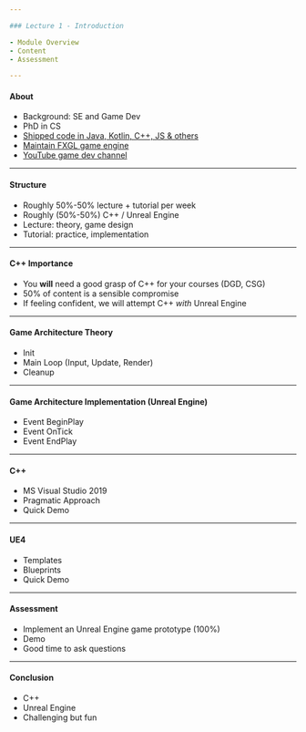 ```yaml
---

### Lecture 1 - Introduction

- Module Overview
- Content
- Assessment

---
```


#### About

- Background: SE and Game Dev
- PhD in CS
- [Shipped code in Java, Kotlin, C++, JS & others](https://github.com/AlmasB/)
- [Maintain FXGL game engine](https://github.com/AlmasB/FXGL)
- [YouTube game dev channel](https://www.youtube.com/almasb0/videos)

---

#### Structure

- Roughly 50%-50% lecture + tutorial per week
- Roughly (50%-50%) C++ / Unreal Engine
- Lecture: theory, game design
- Tutorial: practice, implementation

---

#### C++ Importance

- You **will** need a good grasp of C++ for your courses (DGD, CSG)
- 50% of content is a sensible compromise
- If feeling confident, we will attempt C++ _with_ Unreal Engine

---

#### Game Architecture Theory

- Init
- Main Loop (Input, Update, Render)
- Cleanup

---

#### Game Architecture Implementation (Unreal Engine)

- Event BeginPlay
- Event OnTick
- Event EndPlay

---

#### C++

- MS Visual Studio 2019
- Pragmatic Approach
- Quick Demo

---

#### UE4

- Templates
- Blueprints
- Quick Demo

---

#### Assessment

- Implement an Unreal Engine game prototype (100%)
- Demo
- Good time to ask questions

---

#### Conclusion

- C++
- Unreal Engine
- Challenging but fun
